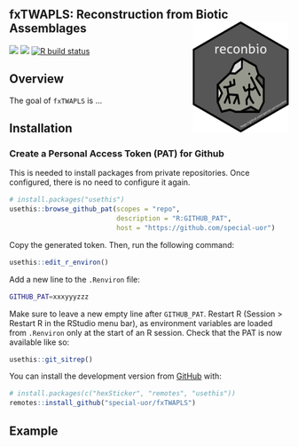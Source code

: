 
<!-- README.md is generated from README.Rmd. Please edit that file -->

## fxTWAPLS: Reconstruction from Biotic Assemblages <img src="inst/images/logo.png" alt="logo" align="right" height=200px/>

<!-- <img src="https://raw.githubusercontent.com/special-uor/fxTWAPLS/master/inst/images/logo.png" alt="logo" align="right" height=200px/> -->

<!-- badges: start -->

<!-- [![](https://img.shields.io/github/languages/code-size/special-uor/fxTWAPLS.svg)](https://github.com/special-uor/fxTWAPLS) -->

<!-- [![R build status](https://github.com/special-uor/fxTWAPLS/workflows/R-CMD-check/badge.svg)](https://github.com/special-uor/fxTWAPLS/actions) -->

[![](https://img.shields.io/badge/devel%20version-0.0.0.9000-blue.svg)](https://github.com/special-uor/fxTWAPLS)
[![](https://codecov.io/gh/special-uor/fxTWAPLS/branch/master/graph/badge.svg?token=Q6SYL7AOGR)](https://codecov.io/gh/special-uor/fxTWAPLS)
[![R build
status](https://github.com/special-uor/fxTWAPLS/workflows/R-CMD-check/badge.svg)](https://github.com/special-uor/fxTWAPLS/actions)
<!-- badges: end -->

## Overview

The goal of `fxTWAPLS` is …

## Installation

### Create a Personal Access Token (PAT) for Github

This is needed to install packages from private repositories. Once
configured, there is no need to configure it again.

``` r
# install.packages("usethis")
usethis::browse_github_pat(scopes = "repo", 
                           description = "R:GITHUB_PAT", 
                           host = "https://github.com/special-uor")
```

Copy the generated token. Then, run the following command:

``` r
usethis::edit_r_environ()
```

Add a new line to the `.Renviron` file:

``` bash
GITHUB_PAT=xxxyyyzzz
```

Make sure to leave a new empty line after `GITHUB_PAT`. Restart R
(Session \> Restart R in the RStudio menu bar), as environment variables
are loaded from `.Renviron` only at the start of an R session. Check
that the PAT is now available like
so:

``` r
usethis::git_sitrep()
```

<!-- You can install the released version of fxTWAPLS from [CRAN](https://CRAN.R-project.org) with: -->

<!-- ``` r -->

<!-- install.packages("fxTWAPLS") -->

<!-- ``` -->

<!-- And the development version from [GitHub](https://github.com/) with: -->

You can install the development version from
[GitHub](https://github.com/) with:

``` r
# install.packages(c("hexSticker", "remotes", "usethis"))
remotes::install_github("special-uor/fxTWAPLS")
```

## Example

<!-- This is a basic example which shows you how to solve a common problem: -->
